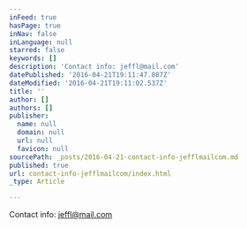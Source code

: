```yaml
---
inFeed: true
hasPage: true
inNav: false
inLanguage: null
starred: false
keywords: []
description: 'Contact info: jeffl@mail.com'
datePublished: '2016-04-21T19:11:47.887Z'
dateModified: '2016-04-21T19:11:02.537Z'
title: ''
author: []
authors: []
publisher:
  name: null
  domain: null
  url: null
  favicon: null
sourcePath: _posts/2016-04-21-contact-info-jefflmailcom.md
published: true
url: contact-info-jefflmailcom/index.html
_type: Article

---
```

Contact info: jeffl@mail.com